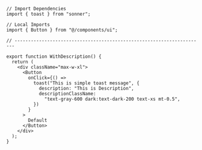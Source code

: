 ﻿```tsx
// Import Dependencies
import { toast } from "sonner";

// Local Imports
import { Button } from "@/components/ui";

// ----------------------------------------------------------------------

export function WithDescription() {
  return (
    <div className="max-w-xl">
      <Button
        onClick={() =>
          toast("This is simple toast message", {
            description: "This is Description",
            descriptionClassName:
              "text-gray-600 dark:text-dark-200 text-xs mt-0.5",
          })
        }
      >
        Default
      </Button>
    </div>
  );
}

```

